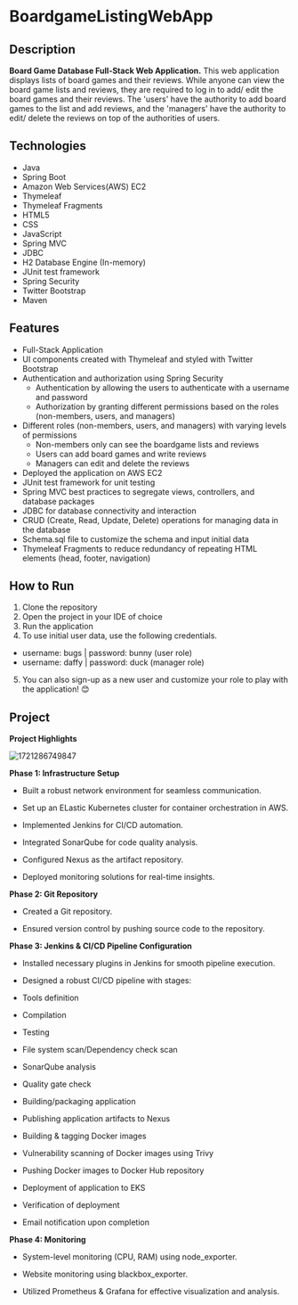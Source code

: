 # BoardgameListingWebApp

## Description

**Board Game Database Full-Stack Web Application.**
This web application displays lists of board games and their reviews. While anyone can view the board game lists and reviews, they are required to log in to add/ edit the board games and their reviews. The 'users' have the authority to add board games to the list and add reviews, and the 'managers' have the authority to edit/ delete the reviews on top of the authorities of users.  

## Technologies

- Java
- Spring Boot
- Amazon Web Services(AWS) EC2
- Thymeleaf
- Thymeleaf Fragments
- HTML5
- CSS
- JavaScript
- Spring MVC
- JDBC
- H2 Database Engine (In-memory)
- JUnit test framework
- Spring Security
- Twitter Bootstrap
- Maven

## Features

- Full-Stack Application
- UI components created with Thymeleaf and styled with Twitter Bootstrap
- Authentication and authorization using Spring Security
  - Authentication by allowing the users to authenticate with a username and password
  - Authorization by granting different permissions based on the roles (non-members, users, and managers)
- Different roles (non-members, users, and managers) with varying levels of permissions
  - Non-members only can see the boardgame lists and reviews
  - Users can add board games and write reviews
  - Managers can edit and delete the reviews
- Deployed the application on AWS EC2
- JUnit test framework for unit testing
- Spring MVC best practices to segregate views, controllers, and database packages
- JDBC for database connectivity and interaction
- CRUD (Create, Read, Update, Delete) operations for managing data in the database
- Schema.sql file to customize the schema and input initial data
- Thymeleaf Fragments to reduce redundancy of repeating HTML elements (head, footer, navigation)

## How to Run

1. Clone the repository
2. Open the project in your IDE of choice
3. Run the application
4. To use initial user data, use the following credentials.
  - username: bugs    |     password: bunny (user role)
  - username: daffy   |     password: duck  (manager role)
5. You can also sign-up as a new user and customize your role to play with the application! 😊

## Project
**Project Highlights** 

![1721286749847](https://github.com/user-attachments/assets/5bc34f85-5e30-4013-894c-7b14adc4007a)




**Phase 1: Infrastructure Setup**

- Built a robust network environment for seamless communication.

- Set up an ELastic Kubernetes cluster for container orchestration in AWS.

- Implemented Jenkins for CI/CD automation.

- Integrated SonarQube for code quality analysis.

- Configured Nexus as the artifact repository.

- Deployed monitoring solutions for real-time insights.



**Phase 2:  Git Repository**

- Created a  Git repository.

- Ensured version control by pushing source code to the repository.



**Phase 3: Jenkins & CI/CD Pipeline Configuration**

- Installed necessary plugins in Jenkins for smooth pipeline execution.

- Designed a robust CI/CD pipeline with stages:

 - Tools definition

 - Compilation

 - Testing

 - File system scan/Dependency check scan

 - SonarQube analysis

 - Quality gate check

 - Building/packaging application

 - Publishing application artifacts to Nexus

 - Building & tagging Docker images

 - Vulnerability scanning of Docker images using Trivy

 - Pushing Docker images to Docker Hub repository

 - Deployment of application to EKS

 - Verification of deployment

 - Email notification upon completion



**Phase 4: Monitoring**

- System-level monitoring (CPU, RAM) using node_exporter.

- Website monitoring using blackbox_exporter.

- Utilized Prometheus & Grafana for effective visualization and analysis.

